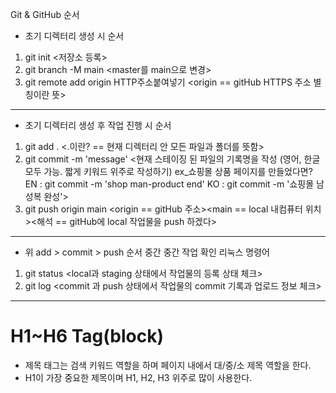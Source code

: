 Git & GitHub 순서
* 초기 디렉터리 생성 시 순서
1. git init <저장소 등록>
2. git branch -M main <master를 main으로 변경>
3. git remote add origin HTTP주소붙여넣기 <origin == gitHub HTTPS 주소 별칭이란 뜻>
-----------------------------------------------------------------------------------------------
* 초기 디렉터리 생성 후 작업 진행 시 순서
1. git add . <.이란? == 현재 디렉터리 안 모든 파일과 폴더를 뜻함>
2. git commit -m 'message' 
    <현재 스테이징 된 파일의 기록명을 작성 (영어, 한글 모두 가능. 짧게 키워드 위주로 작성하기)
    ex_쇼핑몰 상품 페이지를 만들었다면? 
        EN : git commit -m 'shop man-product end'
        KO : git commit -m '쇼핑몰 남성복 완성'>
3. git push origin main <origin == gitHub 주소><main == local 내컴퓨터 위치><해석 == gitHub에 local 작업물을 push 하겠다>
-----------------------------------------------------------------------------------------------
* 위 add > commit > push 순서 중간 중간 작업 확인 리눅스 명령어
1. git status <local과 staging 상태에서 작업물의 등록 상태 체크>
2. git log <commit 과 push 상태에서 작업물의 commit 기록과 업로드 정보 체크>
-----------------------------------------------------------------------------------------------
# H1~H6 Tag(block)
* 제목 태그는 검색 키워드 역할을 하며 페이지 내에서 대/중/소 제목 역할을 한다.
* H1이 가장 중요한 제목이며 H1, H2, H3 위주로 많이 사용한다.